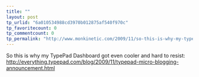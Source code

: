 ```yaml
---
title: ""
layout: post
tp_urlid: "6a010534988cd3970b012875af540f970c"
tp_favoritecount: 0
tp_commentcount: 0
tp_permalink: "http://www.monkinetic.com/2009/11/so-this-is-why-my-typepad-dashboard-got-even-cooler-and-hard-to-resist-httpeverythingtypepadcomblog200911typepad-mi.html"
---
```

So this is why my TypePad Dashboard got even cooler and hard to resist: <a href="http://everything.typepad.com/blog/2009/11/typepad-micro-blogging-announcement.html">http://everything.typepad.com/blog/2009/11/typepad-micro-blogging-announcement.html</a>
